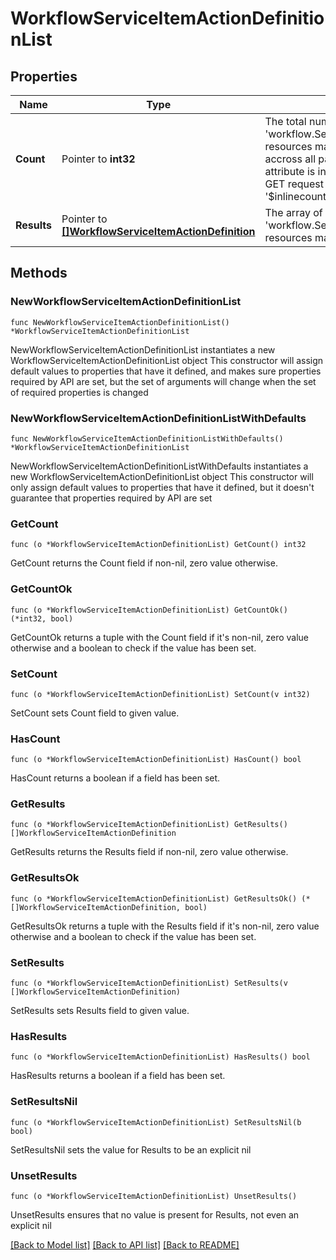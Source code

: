 # WorkflowServiceItemActionDefinitionList

## Properties

Name | Type | Description | Notes
------------ | ------------- | ------------- | -------------
**Count** | Pointer to **int32** | The total number of &#39;workflow.ServiceItemActionDefinition&#39; resources matching the request, accross all pages. The &#39;Count&#39; attribute is included when the HTTP GET request includes the &#39;$inlinecount&#39; parameter. | [optional] 
**Results** | Pointer to [**[]WorkflowServiceItemActionDefinition**](WorkflowServiceItemActionDefinition.md) | The array of &#39;workflow.ServiceItemActionDefinition&#39; resources matching the request. | [optional] 

## Methods

### NewWorkflowServiceItemActionDefinitionList

`func NewWorkflowServiceItemActionDefinitionList() *WorkflowServiceItemActionDefinitionList`

NewWorkflowServiceItemActionDefinitionList instantiates a new WorkflowServiceItemActionDefinitionList object
This constructor will assign default values to properties that have it defined,
and makes sure properties required by API are set, but the set of arguments
will change when the set of required properties is changed

### NewWorkflowServiceItemActionDefinitionListWithDefaults

`func NewWorkflowServiceItemActionDefinitionListWithDefaults() *WorkflowServiceItemActionDefinitionList`

NewWorkflowServiceItemActionDefinitionListWithDefaults instantiates a new WorkflowServiceItemActionDefinitionList object
This constructor will only assign default values to properties that have it defined,
but it doesn't guarantee that properties required by API are set

### GetCount

`func (o *WorkflowServiceItemActionDefinitionList) GetCount() int32`

GetCount returns the Count field if non-nil, zero value otherwise.

### GetCountOk

`func (o *WorkflowServiceItemActionDefinitionList) GetCountOk() (*int32, bool)`

GetCountOk returns a tuple with the Count field if it's non-nil, zero value otherwise
and a boolean to check if the value has been set.

### SetCount

`func (o *WorkflowServiceItemActionDefinitionList) SetCount(v int32)`

SetCount sets Count field to given value.

### HasCount

`func (o *WorkflowServiceItemActionDefinitionList) HasCount() bool`

HasCount returns a boolean if a field has been set.

### GetResults

`func (o *WorkflowServiceItemActionDefinitionList) GetResults() []WorkflowServiceItemActionDefinition`

GetResults returns the Results field if non-nil, zero value otherwise.

### GetResultsOk

`func (o *WorkflowServiceItemActionDefinitionList) GetResultsOk() (*[]WorkflowServiceItemActionDefinition, bool)`

GetResultsOk returns a tuple with the Results field if it's non-nil, zero value otherwise
and a boolean to check if the value has been set.

### SetResults

`func (o *WorkflowServiceItemActionDefinitionList) SetResults(v []WorkflowServiceItemActionDefinition)`

SetResults sets Results field to given value.

### HasResults

`func (o *WorkflowServiceItemActionDefinitionList) HasResults() bool`

HasResults returns a boolean if a field has been set.

### SetResultsNil

`func (o *WorkflowServiceItemActionDefinitionList) SetResultsNil(b bool)`

 SetResultsNil sets the value for Results to be an explicit nil

### UnsetResults
`func (o *WorkflowServiceItemActionDefinitionList) UnsetResults()`

UnsetResults ensures that no value is present for Results, not even an explicit nil

[[Back to Model list]](../README.md#documentation-for-models) [[Back to API list]](../README.md#documentation-for-api-endpoints) [[Back to README]](../README.md)


